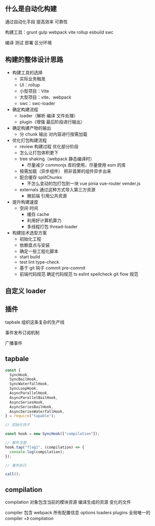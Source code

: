 ## 什么是自动化构建

通过自动化手段 提高效率 可靠性

构建工具：grunt gulp webpack vite rollup esbuild swc

编译 测试 部署 区分环境

## 构建的整体设计思路

- 构建工具的选择
  - 实际业务触发
  - UI：rollup
  - 小型项目：Vite
  - 大型项目：vite、webpack
  - swc：swc-loader
- 确定构建流程
  - loader（解析 编译 文件处理）
  - plugin（增强 最后阶段进行输出）
- 确定构建产物的输出
  - 分 chunk 输出 对内容进行按需加载
- 优化打包构建流程
  - review 构建过程 优化部分阶段
  - 怎么让打包体积更下
  - tree shaking（webpack 静态编译时）
    - 尽量减少 commonjs 库的使用，尽量使用 esm 的库
  - 按需加载（异步组件） 把非首屏的组件异步出来
  - 配合缓存 splitChunks
    - 不怎么变动的包打包到一块 vue pinia vue-router vender.js
  - externals 通过这种方式导入第三方资源
    - 微前端 引用公共资源
- 提升构建速度
  - 空间 时间
    - 缓存 cache
    - 利用好计算机算力
    - 多线程打包 thread-loader
- 构建技术选型方案
  - 初始化工程
  - 依赖盘点与安装
  - 确定一些工程化脚本
  - start build
  - test lint type-check
  - 基于 git 钩子 commit pre-commit
  - 前端代码规范 确定代码规范 ts eslint spellcheck git flow 规范

## 自定义 loader

## 插件

tapbale 组织这条复杂的生产线

事件发布订阅机制

广播事件

## tapbale

```js
const {
  SyncHook,
  SyncBailHook,
  SyncWaterfallHook,
  SyncLoopHook,
  AsyncParallelHook,
  AsyncParallelBailHook,
  AsyncSeriesHook,
  AsyncSeriesBailHook,
  AsyncSeriesWaterfallHook,
} = require("tapable");

// 初始化钩子

const hook = new SyncHook(["compilation"]);

// 事件注册
hook.tap("flag1", (compilation) => {
  console.log(compilation);
});

// 事件执行

call();
```

## compilation

compilation 对象包含当前的模块资源 编译生成的资源 变化的文件

compiler 包含 webpack 所有配置信息 options loaders plugins 全局唯一的
compiler =》 compilation
